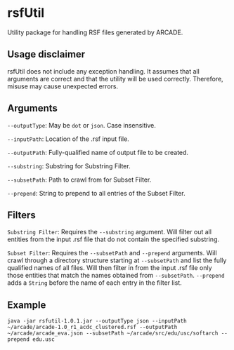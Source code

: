 # rsfUtil

Utility package for handling RSF files generated by ARCADE.

## Usage disclaimer

rsfUtil does not include any exception handling. It assumes that all arguments are correct and that the utility will be used correctly. Therefore, misuse may cause unexpected errors.

## Arguments

`--outputType`: May be `dot` or `json`. Case insensitive.

`--inputPath`: Location of the .rsf input file.

`--outputPath`: Fully-qualified name of output file to be created.

`--substring`: Substring for Substring Filter.

`--subsetPath`: Path to crawl from for Subset Filter.

`--prepend`: String to prepend to all entries of the Subset Filter.

## Filters

`Substring Filter`: Requires the `--substring` argument. Will filter out all entities from the input .rsf file that do not contain the specified substring.

`Subset Filter`: Requires the `--subsetPath` and `--prepend` arguments. Will crawl through a directory structure starting at `--subsetPath` and list the fully qualified names of all files. Will then filter in from the input .rsf file only those entities that match the names obtained from `--subsetPath`. `--prepend` adds a `String` before the name of each entry in the filter list.

## Example

`java -jar rsfutil-1.0.1.jar --outputType json --inputPath ~/arcade/arcade-1.0_r1_acdc_clustered.rsf --outputPath ~/arcade/arcade_eva.json --subsetPath ~/arcade/src/edu/usc/softarch --prepend edu.usc`
